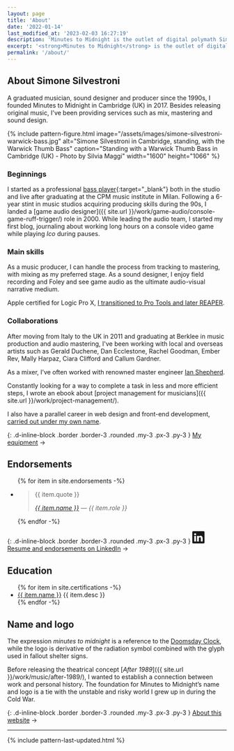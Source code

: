 ```yaml
---
layout: page
title: 'About'
date: '2022-01-14'
last_modified_at: '2023-02-03 16:27:19'
description: 'Minutes to Midnight is the outlet of digital polymath Simone Silvestroni, providing an array of audio production services.'
excerpt: '<strong>Minutes to Midnight</strong> is the outlet of digital polymath Simone Silvestroni, providing an array of audio production services.'
permalink: '/about/'
---
```

## About Simone Silvestroni

A graduated musician, sound designer and producer since the 1990s, I founded Minutes to Midnight in Cambridge (UK) in 2017. Besides releasing original music, I've been providing services such as mix, mastering and sound design.

{% include pattern-figure.html image="/assets/images/simone-silvestroni-warwick-bass.jpg" alt="Simone Silvestroni in Cambridge, standing, with the Warwick Thumb Bass" caption="Standing with a Warwick Thumb Bass in Cambridge (UK) - Photo by Silvia Maggi" width="1600" height="1066" %}

### Beginnings

I started as a professional [bass player](https://soundbetter.com/profiles/206552-minutes-to-midnight){:target="_blank"} both in the studio and live after graduating at the CPM music institute in Milan. Following a 6-year stint in music studios acquiring producing skills during the 90s, I landed a [game audio designer]({{ site.url }}/work/game-audio/console-game-ruff-trigger/) role in 2000. While leading the audio team, I started my first blog, journaling about working long hours on a console video game while playing *Ico* during pauses.

### Main skills

As a music producer, I can handle the process from tracking to mastering, with mixing as my preferred stage. As a sound designer, I enjoy field recording and Foley and see game audio as the ultimate audio-visual narrative medium.

Apple certified for Logic Pro X, [I transitioned to Pro Tools and later REAPER](/blog/daw-from-logic-to-pro-tools-to-reaper-part-1/).

### Collaborations

After moving from Italy to the UK in 2011 and graduating at Berklee in music production and audio mastering, I've been working with local and overseas artists such as Gerald Duchene, Dan Ecclestone, Rachel Goodman, Ember Rev, Mally Harpaz, Ciara Clifford and Callum Gardner.

As a mixer, I’ve often worked with renowned master engineer [Ian Shepherd](https://www.productionadvice.co.uk/about/).

Constantly looking for a way to complete a task in less and more efficient steps, I wrote an ebook about [project management for musicians]({{ site.url }}/work/project-management/). 

I also have a parallel career in web design and front-end development, [carried out under my own name](https://simonesilvestroni.com).

{: .d-inline-block .border .border-3 .rounded .my-3 .px-3 .py-3 }
[My equipment](/uses/) →

## Endorsements

<ul class="list-unstyled ps-0">
{% for item in site.endorsements -%}
  <li>
    <blockquote>
      <p>{{ item.quote }}</p>
      <cite><a href="{{ item.url }}">{{ item.name }}</a> — {{ item.role }}</cite>
    </blockquote>
  </li>
{% endfor -%}
</ul>

{: .d-inline-block .border .border-3 .rounded .my-3 .px-3 .py-3 }
[<svg xmlns="http://www.w3.org/2000/svg" width="28" height="28" fill="currentColor" viewBox="0 0 16 16" role="img" aria-label="LinkedIn logo"><path d="M0 1.146C0 .513.526 0 1.175 0h13.65C15.474 0 16 .513 16 1.146v13.708c0 .633-.526 1.146-1.175 1.146H1.175C.526 16 0 15.487 0 14.854V1.146zm4.943 12.248V6.169H2.542v7.225h2.401zm-1.2-8.212c.837 0 1.358-.554 1.358-1.248-.015-.709-.52-1.248-1.342-1.248-.822 0-1.359.54-1.359 1.248 0 .694.521 1.248 1.327 1.248h.016zm4.908 8.212V9.359c0-.216.016-.432.08-.586.173-.431.568-.878 1.232-.878.869 0 1.216.662 1.216 1.634v3.865h2.401V9.25c0-2.22-1.184-3.252-2.764-3.252-1.274 0-1.845.7-2.165 1.193v.025h-.016a5.54 5.54 0 0 1 .016-.025V6.169h-2.4c.03.678 0 7.225 0 7.225h2.4z"/></svg> Resume and endorsements on LinkedIn](https://www.linkedin.com/in/simonesilvestroni/) →

## Education

<ul>
{% for item in site.certifications -%}
  <li><a href="{{ item.href }}" title="{{ item.desc }}">{{ item.name }}</a> {{ item.desc }}</li>
{% endfor -%}
</ul>

## Name and logo

The expression _minutes to midnight_ is a reference to the [Doomsday Clock](https://en.wikipedia.org/wiki/Doomsday_Clock), while the logo is derivative of the radiation symbol combined with the glyph used in fallout shelter signs.

Before releasing the theatrical concept [_After 1989_]({{ site.url }}/work/music/after-1989/), I wanted to establish a connection between work and personal history. The foundation for Minutes to Midnight’s name and logo is a tie with the unstable and risky world I grew up in during the Cold War.

{: .d-inline-block .border .border-3 .rounded .my-3 .px-3 .py-3 }
[About this website](/colophon/) →

***

{% include pattern-last-updated.html %}